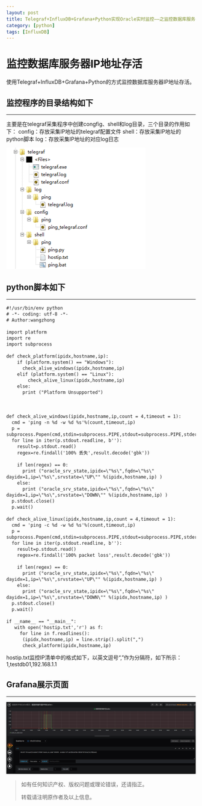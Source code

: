 ```yaml
---
layout: post
title: Telegraf+InfluxDB+Grafana+Python实现Oracle实时监控——之监控数据库服务器IP地址存活
category: [python]
tags: [InfluxDB]
---
```


# 监控数据库服务器IP地址存活
使用Telegraf+InfluxDB+Grafana+Python的方式监控数据库服务器IP地址存活。

## 监控程序的目录结构如下
----
主要是在telegraf采集程序中创建congfig、shell和log目录，三个目录的作用如下：
config：存放采集IP地址的telegraf配置文件
shell：存放采集IP地址的python脚本
log：存放采集IP地址的对应log日志

![image](./img/2020-04-15-python-monitorip/monitorip_1.png)

## python脚本如下
----
```
#!/usr/bin/env python
# -*- coding: utf-8 -*-
# Author:wangzhong
 
import platform
import re
import subprocess

def check_platform(ipidx,hostname,ip):
	if (platform.system() == "Windows"):
	  check_alive_windows(ipidx,hostname,ip)
	elif (platform.system() == "Linux"):
		check_alive_linux(ipidx,hostname,ip)
	else:
	  print ("Platform Unsupported")
	  	


def check_alive_windows(ipidx,hostname,ip,count = 4,timeout = 1):
  cmd = 'ping -n %d -w %d %s'%(count,timeout,ip)
  p = subprocess.Popen(cmd,stdin=subprocess.PIPE,stdout=subprocess.PIPE,stderr=subprocess.PIPE,bufsize=1)
  for line in iter(p.stdout.readline, b''):
    result=p.stdout.read()
    regex=re.findall('100% 丢失',result.decode('gbk'))
    
    if len(regex) == 0:
      print ("oracle_srv_state,ipidx=\"%s\",fqdn=\"%s\" dayidx=1,ip=\"%s\",srvstate=\"UP\"" %(ipidx,hostname,ip) ) 
    else:
      print ("oracle_srv_state,ipidx=\"%s\",fqdn=\"%s\" dayidx=1,ip=\"%s\",srvstate=\"DOWN\"" %(ipidx,hostname,ip) ) 
  p.stdout.close()
  p.wait()

def check_alive_linux(ipidx,hostname,ip,count = 4,timeout = 1):
  cmd = 'ping -c %d -w %d %s'%(count,timeout,ip)
  p = subprocess.Popen(cmd,stdin=subprocess.PIPE,stdout=subprocess.PIPE,stderr=subprocess.PIPE,bufsize=1)
  for line in iter(p.stdout.readline, b''):
    result=p.stdout.read()
    regex=re.findall('100% packet loss',result.decode('gbk'))
    
    if len(regex) == 0:
      print ("oracle_srv_state,ipidx=\"%s\",fqdn=\"%s\" dayidx=1,ip=\"%s\",srvstate=\"UP\"" %(ipidx,hostname,ip) ) 
    else:
      print ("oracle_srv_state,ipidx=\"%s\",fqdn=\"%s\" dayidx=1,ip=\"%s\",srvstate=\"DOWN\"" %(ipidx,hostname,ip) ) 
  p.stdout.close()
  p.wait()

if __name__ == "__main__":
   with open('hostip.txt','r') as f:
     for line in f.readlines():
      (ipidx,hostname,ip) = line.strip().split(",")
      check_platform(ipidx,hostname,ip)

```
hostip.txt监控IP清单中的格式如下，以英文逗号“,”作为分隔符，如下所示：
1,testdb01,192.168.1.1

## Grafana展示页面
----
![image](./img/2020-04-15-python-monitorip/monitorip_2.png)

> 如有任何知识产权、版权问题或理论错误，还请指正。
>
> 转载请注明原作者及以上信息。
